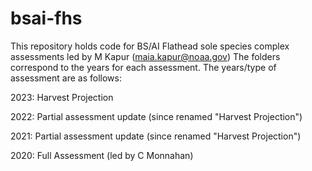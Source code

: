 # bsai-fhs

This repository holds code for BS/AI Flathead sole species complex assessments led by M Kapur (maia.kapur@noaa.gov)
The folders correspond to the years for each assessment. The years/type of assessment are as follows:

2023: Harvest Projection 

2022: Partial assessment update (since renamed "Harvest Projection")

2021: Partial assessment update (since renamed "Harvest Projection")

2020: Full Assessment (led by C Monnahan)


